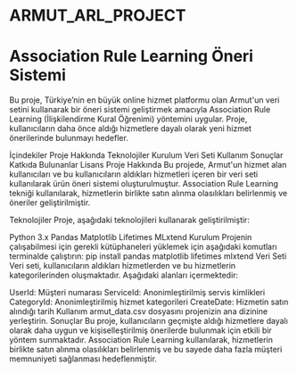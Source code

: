 # ARMUT_ARL_PROJECT
# Association Rule Learning Öneri Sistemi
Bu proje, Türkiye’nin en büyük online hizmet platformu olan Armut'un veri setini kullanarak bir öneri sistemi geliştirmek amacıyla Association Rule Learning (İlişkilendirme Kural Öğrenimi) yöntemini uygular. Proje, kullanıcıların daha önce aldığı hizmetlere dayalı olarak yeni hizmet önerilerinde bulunmayı hedefler.

İçindekiler
Proje Hakkında
Teknolojiler
Kurulum
Veri Seti
Kullanım
Sonuçlar
Katkıda Bulunanlar
Lisans
Proje Hakkında
Bu projede, Armut'un hizmet alan kullanıcıları ve bu kullanıcıların aldıkları hizmetleri içeren bir veri seti kullanılarak ürün öneri sistemi oluşturulmuştur. Association Rule Learning tekniği kullanılarak, hizmetlerin birlikte satın alınma olasılıkları belirlenmiş ve öneriler geliştirilmiştir.

Teknolojiler
Proje, aşağıdaki teknolojileri kullanarak geliştirilmiştir:

Python 3.x
Pandas
Matplotlib
Lifetimes
MLxtend
Kurulum
Projenin çalışabilmesi için gerekli kütüphaneleri yüklemek için aşağıdaki komutları terminalde çalıştırın:
pip install pandas matplotlib lifetimes mlxtend
Veri Seti
Veri seti, kullanıcıların aldıkları hizmetlerden ve bu hizmetlerin kategorilerinden oluşmaktadır. Aşağıdaki alanları içermektedir:

UserId: Müşteri numarası
ServiceId: Anonimleştirilmiş servis kimlikleri
CategoryId: Anonimleştirilmiş hizmet kategorileri
CreateDate: Hizmetin satın alındığı tarih
Kullanım
armut_data.csv dosyasını projenizin ana dizinine yerleştirin.
Sonuçlar
Bu proje, kullanıcıların geçmişte aldığı hizmetlere dayalı olarak daha uygun ve kişiselleştirilmiş önerilerde bulunmak için etkili bir yöntem sunmaktadır. Association Rule Learning kullanılarak, hizmetlerin birlikte satın alınma olasılıkları belirlenmiş ve bu sayede daha fazla müşteri memnuniyeti sağlanması hedeflenmiştir.
